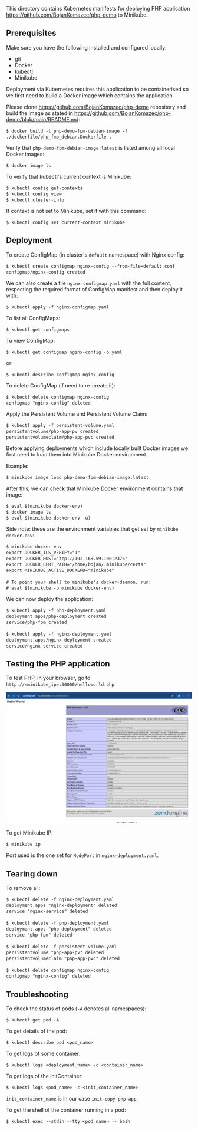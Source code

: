 This directory contains Kubernetes manifests for deploying PHP application
https://github.com/BojanKomazec/php-demo to Minikube.


## Prerequisites

Make sure you have the following installed and configured locally:
* git
* Docker
* kubectl
* Minikube

Deployment via Kubernetes requires this application to be containerised so we
first need to build a Docker image which contains the application.

Please clone https://github.com/BojanKomazec/php-demo repository and build the
image as stated in https://github.com/BojanKomazec/php-demo/blob/main/README.md:
```
$ docker build -t php-demo-fpm-debian-image -f ./dockerfile/php_fmp_debian.Dockerfile .
```

Verify that `php-demo-fpm-debian-image:latest` is listed among all local Docker
images:
```
$ docker image ls
```


To verify that kubectl's current context is Minikube:
```
$ kubectl config get-contexts
$ kubectl config view
$ kubectl cluster-info
```

If context is not set to Minikube, set it with this command:
```
$ kubectl config set current-context minikube
```

## Deployment

To create ConfigMap (in cluster's `default` namespace) with Nginx config:
```
$ kubectl create configmap nginx-config --from-file=default.conf
configmap/nginx-config created
```

We can also create a file `nginx-configmap.yaml` with the full content,
respecting the required format of ConfigMap manifest and then deploy it with:
```
$ kubectl apply -f nginx-configmap.yaml
```

To list all ConfigMaps:
```
$ kubectl get configmaps
```

To view ConfigMap:
```
$ kubectl get configmap nginx-config -o yaml
```
or
```
$ kubectl describe configmap nginx-config
```

To delete ConfigMap (if need to re-create it):
```
$ kubectl delete configmap nginx-config
configmap "nginx-config" deleted
```

Apply the Persistent Volume and Persistent Volume Claim:
```
$ kubectl apply -f persistent-volume.yaml
persistentvolume/php-app-pv created
persistentvolumeclaim/php-app-pvc created
```

Before applying deployments which include locally built Docker images we first
need to load them into Minikube Docker environment.

Example:
```
$ minikube image load php-demo-fpm-debian-image:latest
```

After this, we can check that Minikube Docker environment contains that image:
```
$ eval $(minikube docker-env)
$ docker image ls
$ eval $(minikube docker-env -u)
```

Side note: these are the environment variables that get set by
`minikube docker-env`:

```
$ minikube docker-env
export DOCKER_TLS_VERIFY="1"
export DOCKER_HOST="tcp://192.168.59.100:2376"
export DOCKER_CERT_PATH="/home/bojan/.minikube/certs"
export MINIKUBE_ACTIVE_DOCKERD="minikube"

# To point your shell to minikube's docker-daemon, run:
# eval $(minikube -p minikube docker-env)
```

We can now deploy the application:
```
$ kubectl apply -f php-deployment.yaml
deployment.apps/php-deployment created
service/php-fpm created

$ kubectl apply -f nginx-deployment.yaml
deployment.apps/nginx-deployment created
service/nginx-service created
```

## Testing the PHP application

To test PHP, in your browser, go to `http://<minikube_ip>:30000/helloworld.php`:

<img src="./img/php-demo-helloworld-minikube.png"  width="1200">

To get Minikube IP:
```
$ minikube ip
```

Port used is the one set for `NodePort` in `nginx-deployment.yaml`.


## Tearing down

To remove all:
```
$ kubectl delete -f nginx-deployment.yaml
deployment.apps "nginx-deployment" deleted
service "nginx-service" deleted

$ kubectl delete -f php-deployment.yaml
deployment.apps "php-deployment" deleted
service "php-fpm" deleted

$ kubectl delete -f persistent-volume.yaml
persistentvolume "php-app-pv" deleted
persistentvolumeclaim "php-app-pvc" deleted

$ kubectl delete configmap nginx-config
configmap "nginx-config" deleted
```


## Troubleshooting

To check the status of pods (`-A` denotes all namespaces):
```
$ kubectl get pod -A
```

To get details of the pod:
```
$ kubectl describe pod <pod_name>
```

To get logs of some container:
```
$ kubectl logs <deployment_name> -c <container_name>
```

To get logs of the initContainer:
```
$ kubectl logs <pod_name> -c <init_container_name>
```
`init_container_name` is in our case `init-copy-php-app`.

To get the shell of the container running in a pod:
```
$ kubectl exec --stdin --tty <pod_name> -- bash
```

